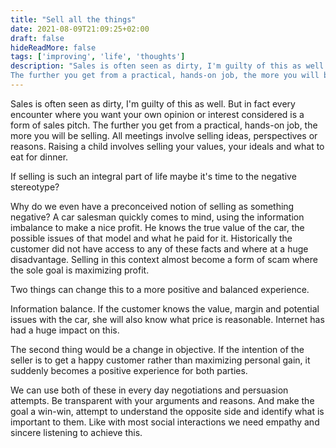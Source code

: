 ```yaml
---
title: "Sell all the things"
date: 2021-08-09T21:09:25+02:00
draft: false
hideReadMore: false
tags: ['improving', 'life', 'thoughts']
description: "Sales is often seen as dirty, I'm guilty of this as well. But in fact every encounter where you want your own opinion or interest considered is a form of sales pitch.
The further you get from a practical, hands-on job, the more you will be selling. All meetings involve selling ideas, perspectives or reasons. Raising a child involves selling your values, your ideals and what to eat for dinner.."
---
```

Sales is often seen as dirty, I'm guilty of this as well. But in fact every encounter where you want your own opinion or interest considered is a form of sales pitch.
The further you get from a practical, hands-on job, the more you will be selling. All meetings involve selling ideas, perspectives or reasons. Raising a child involves selling your values, your ideals and what to eat for dinner.

If selling is such an integral part of life maybe it's time to the negative stereotype?

Why do we even have a preconceived notion of selling as something negative?
A car salesman quickly comes to mind, using the information imbalance to make a nice profit.
He knows the true value of the car, the possible issues of that model and what he paid for it. Historically the customer did not have access to any of these facts and where at a huge disadvantage.
Selling in this context almost become a form of scam where the sole goal is maximizing profit.

Two things can change this to a more positive and balanced experience.

Information balance. If the customer knows the value, margin and potential issues with the car, she will also know what price is reasonable. Internet has had a huge impact on this.

The second thing would be a change in objective. If the intention of the seller is to get a happy customer rather than maximizing personal gain, it suddenly becomes a positive experience for both parties.

We can use both of these in every day negotiations and persuasion attempts. Be transparent with your arguments and reasons. And make the goal a win-win, attempt to understand the opposite side and identify what is important to them.
Like with most social interactions we need empathy and sincere listening to achieve this.